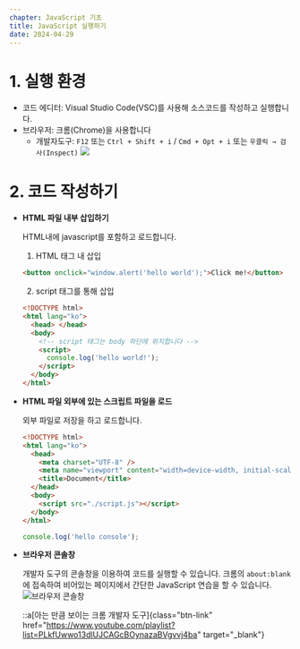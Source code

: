 ```yaml
---
chapter: JavaScript 기초
title: JavaScript 실행하기
date: 2024-04-29
---
```


# 1. 실행 환경

- 코드 에디터: Visual Studio Code(VSC)를 사용해 소스코드를 작성하고 실행합니다.
- 브라우저: 크롬(Chrome)을 사용합니다
  - 개발자도구: `F12` 또는 `Ctrl + Shift + i` / `Cmd + Opt + i` 또는 `우클릭 → 검사(Inspect)`
    ![](/images/javascript/chapter01/Untitled.png)

# 2. 코드 작성하기

- **HTML 파일 내부 삽입하기**

  HTML내에 javascript를 포함하고 로드합니다.

  1. HTML 태그 내 삽입

  ```html
  <button onclick="window.alert('hello world');">Click me!</button>
  ```

  2. script 태그를 통해 삽입

  ```html
  <!DOCTYPE html>
  <html lang="ko">
    <head> </head>
    <body>
      <!-- script 태그는 body 하단에 위치합니다 -->
      <script>
        console.log('hello world!');
      </script>
    </body>
  </html>
  ```

- **HTML 파일 외부에 있는 스크립트 파일을 로드**

  외부 파일로 저장을 하고 로드합니다.

  ```html
  <!DOCTYPE html>
  <html lang="ko">
    <head>
      <meta charset="UTF-8" />
      <meta name="viewport" content="width=device-width, initial-scale=1.0" />
      <title>Document</title>
    </head>
    <body>
      <script src="./script.js"></script>
    </body>
  </html>
  ```

  ```jsx
  console.log('hello console');
  ```

- **브라우저 콘솔창**

  개발자 도구의 콘솔창을 이용하여 코드를 실행할 수 있습니다. 크롬의 `about:blank`에 접속하여 비어있는 페이지에서 간단한 JavaScript 연습을 할 수 있습니다.
  ![](/images/javascript/chapter01/Untitled%201.png '브라우저 콘솔창')

  ::a[아는 만큼 보이는 크롬 개발자 도구]{class="btn-link" href="https://www.youtube.com/playlist?list=PLkfUwwo13dlUJCAGcBOynazaBVgvvj4ba" target="\_blank"}
